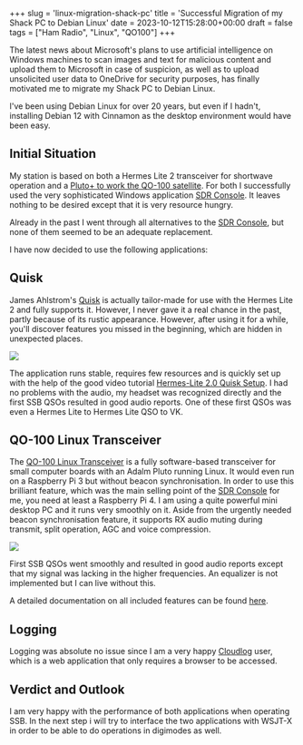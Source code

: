 +++
slug = 'linux-migration-shack-pc'
title = 'Successful Migration of my Shack PC to Debian Linux'
date = 2023-10-12T15:28:00+00:00
draft = false
tags = ["Ham Radio", "Linux", "QO100"]
+++


The latest news about Microsoft's plans to use artificial intelligence on Windows machines to scan images and text for malicious content and upload them to Microsoft in case of suspicion, as well as to upload unsolicited user data to OneDrive for security purposes, has finally motivated me to migrate my Shack PC to Debian Linux.

I've been using Debian Linux for over 20 years, but even if I hadn't, installing Debian 12 with Cinnamon as the desktop environment would have been easy.

## Initial Situation

My station is based on both a Hermes Lite 2 transceiver for shortwave operation and a [Pluto+ to work the QO-100 satellite](/qo100-pluto-sdr/). For both I successfully used the very sophisticated Windows application [SDR Console](https://www.sdr-radio.com/console). It leaves nothing to be desired except that it is very resource hungry.

Already in the past I went through all alternatives to the [SDR Console](https://www.sdr-radio.com/console), but none of them seemed to be an adequate replacement.

I have now decided to use the following applications:

## Quisk

James Ahlstrom's [Quisk](https://james.ahlstrom.name/quisk/) is actually tailor-made for use with the Hermes Lite 2 and fully supports it. However, I never gave it a real chance in the past, partly because of its rustic appearance. However, after using it for a while, you'll discover features you missed in the beginning, which are hidden in unexpected places.

![](/img/linux-migration-shack-pc-1.png)

The application runs stable, requires few resources and is quickly set up with the help of the good video tutorial [Hermes-Lite 2.0 Quisk Setup](https://www.youtube.com/watch?v=1pPbQplSBoo). I had no problems with the audio, my headset was recognized directly and the first SSB QSOs resulted in good audio reports. One of these first QSOs was even a Hermes Lite to Hermes Lite QSO to VK.

## QO-100 Linux Transceiver

The [QO-100 Linux Transceiver](https://amsat-dl.org/en/qo-100-linux-transceiver/) is a fully software-based transceiver for small computer boards with an Adalm Pluto running Linux. It would even run on a Raspberry Pi 3 but without beacon synchronisation. In order to use this brilliant feature, which was the main selling point of the [SDR Console](https://www.sdr-radio.com/console) for me, you need at least a Raspberry Pi 4. I am using a quite powerful mini desktop PC and it runs very smoothly on it. Aside from the urgently needed beacon synchronisation feature, it supports RX audio muting during transmit, split operation, AGC and voice compression. 

![](/img/linux-migration-shack-pc-2.png)

First SSB QSOs went smoothly and resulted in good audio reports except that my signal was lacking in the higher frequencies. An equalizer is not implemented but I can live without this.

A detailed documentation on all included features can be found [here](http://wiki.amsat-dl.org/doku.php?id=en:plutotrx:overview).

## Logging

Logging was absolute no issue since I am a very happy [Cloudlog](https://www.magicbug.co.uk/cloudlog/) user, which is a web application that only requires a browser to be accessed.

## Verdict and Outlook

I am very happy with the performance of both applications when operating SSB. In the next step i will try to interface the two applications with WSJT-X in order to be able to do operations in digimodes as well. 
